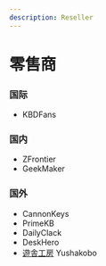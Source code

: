 ```yaml
---
description: Reseller
---
```


# 零售商

### 国际

* KBDFans

### 国内

* ZFrontier
* GeekMaker

### 国外

* CannonKeys
* PrimeKB
* DailyClack
* DeskHero
* [遊舎工房](https://yushakobo.jp/shop/) Yushakobo



